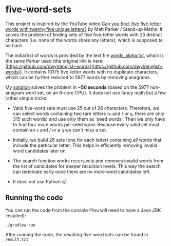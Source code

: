 # five-word-sets

This project is inspired by the YouTube video
[Can you find: five five-letter words with twenty-five unique letters?](https://www.youtube.com/watch?v=_-AfhLQfb6w)
by Matt Parker / Stand-up Maths. It solves the problem of finding sets of five five-letter words with 25 distinct
characters (i.e. none of the words share any letters), which is supposed to be hard.

The initial list of words is provided by the text file [words_alpha.txt](words_alpha.txt), which is the same Parker
used (the original link is here: [https://github.com/dwyl/english-words](https://github.com/dwyl/english-words)). It
contains 10175 five-letter words with no duplicate characters, which can be further reduced to 5977 words by removing
anagrams.

My [solution](src/main/kotlin/FiveLetterWords.kt) solves the problem in **~50 seconds** (based on the 5977
non-anagram word set, on an 8-core CPU). It does not use fancy math but a few rather simple tricks:

 - Valid five-word sets must use 25 out of 26 characters. Therefore, we can select words containing two rare letters
   (`x` and / or `q`, there are only 315 such words) and use only them as 'seed words'. Then we only have to find four
   more words per seed word. Because every valid set must contain an `x` and / or a `q` we can't miss a set.
  
 - Initially, we build 26 sets (one for each letter) containing all words that include the particular letter. This
   helps in efficiently removing invalid word candidates later on.

 - The search function works recursively and removes invalid words from the list of candidates for deeper recursion
   levels. This way the search can terminate early once there are no more word candidates left.

 - It does not use Python :wink:

## Running the code
You can run the code from the console (You will need to have a Java JDK installed): 
```
./gradlew run
```
After running the code, the resulting five-word sets can be found in `result.txt`